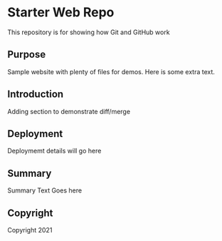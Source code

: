 # Starter Web Repo

This repository is for showing how Git and GitHub work

## Purpose

Sample website with plenty of files for demos. Here is some extra text.

## Introduction

Adding section to demonstrate diff/merge

## Deployment

Deploymemt details will go here

## Summary

Summary Text Goes here

## Copyright

Copyright 2021